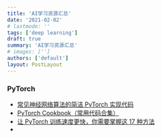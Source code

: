 ```yaml
---
title: 'AI学习资源汇总'
date: '2021-02-02'
# lastmode: ''
tags: ['deep learning']
draft: true
summary: 'AI学习资源汇总'
# images: ['']
authors: ['default']
layout: PostLayout
---
```


### PyTorch

- [常见神经网络算法的简洁 PyTorch 实现代码](https://nn.labml.ai/)
- [PyTorch Cookbook（常用代码合集）](https://mp.weixin.qq.com/s?__biz=MzIyNjM2MzQyNg==&mid=2247550653&idx=2&sn=c0ec5fe1aa8e725a683b040171c05cc4&chksm=e873d7f0df045ee625f4f811d17352368e052bd0b94cc14ba6ab2ea8408b9c92dd675d58af9f&&xtrack=1&scene=90&subscene=93&sessionid=1612184407&clicktime=1612184427&enterid=1612184427#rd)
- [让 PyTorch 训练速度更快，你需要掌握这 17 种方法](https://www.jiqizhixin.com/articles/2021-01-17-2)
-
